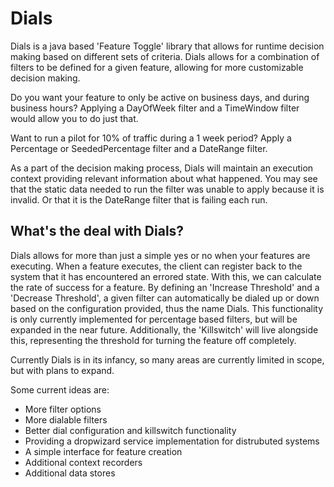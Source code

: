 Dials
=====

Dials is a java based 'Feature Toggle' library that allows for runtime decision making based on different sets of criteria. Dials allows for a combination of filters to be defined for a given feature, allowing for more customizable decision making.

Do you want your feature to only be active on business days, and during business hours? Applying a DayOfWeek filter and a TimeWindow filter would allow you to do just that.

Want to run a pilot for 10% of traffic during a 1 week period? Apply a Percentage or SeededPercentage filter and a DateRange filter.

As a part of the decision making process, Dials will maintain an execution context providing relevant information about what happened. You may see that the static data needed to run the filter was unable to apply because it is invalid. Or that it is the DateRange filter that is failing each run.


What's the deal with Dials?
---------------------------
Dials allows for more than just a simple yes or no when your features are executing. When a feature executes, the client can register back to the system that it has encountered an errored state. With this, we can calculate the rate of success for a feature. By defining an 'Increase Threshold' and a 'Decrease Threshold', a given filter can automatically be dialed up or down based on the configuration provided, thus the name Dials. This functionality is only currently implemented for percentage based filters, but will be expanded in the near future. Additionally, the 'Killswitch' will live alongside this, representing the threshold for turning the feature off completely.


Currently Dials is in its infancy, so many areas are currently limited in scope, but with plans to expand. 

Some current ideas are:
*   More filter options
*   More dialable filters
*   Better dial configuration and killswitch functionality
*   Providing a dropwizard service implementation for distrubuted systems
*   A simple interface for feature creation
*   Additional context recorders
*   Additional data stores

